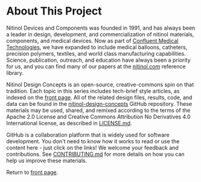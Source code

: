 About This Project
==================

Nitinol Devices and Components was founded in 1991, and has always been a leader in design, development, and commercialization of nitinol materials, components, and medical devices. Now as part of [Confluent Medical Technologies](https://confluentmedical.com), we have expanded to include medical balloons, catheters, precision polymers, textiles, and world class manufacturing capabilities. Science, publication, outreach, and education have always been a priority for us, and you can find many of our papers at the [nitinol.com](https://nitinol.com) reference library. 

Nitinol Design Concepts is an open-source, creative-commons spin on that tradition. Each topic in this series includes tech-brief style articles, as indexed on the [front page](/nitinol-design-concepts). All of the related design files, results, code, and data can be found in the [nitinol-design-concepts](https://github.com/confluentmedical/nitinol-design-concepts) GitHub repository. These materials may be used, shared, and remixed according to the terms of the Apache 2.0 License and Creative Commons Attribution No Derivatives 4.0 International license, as described in [LICENSE.md](/nitinol-design-concepts/cc-by-nd-4.0-alv2.html).

GitHub is a collaboration platform that is widely used for software development. You don't need to know how it works to read or use the content here - just click on the links! We welcome your feedback and contributions. See [CONTRIBUTING.md](CONTRIBUTING.md) for more details on how you can help us improve these materials.

Return to [front page](/nitinol-design-concepts).
